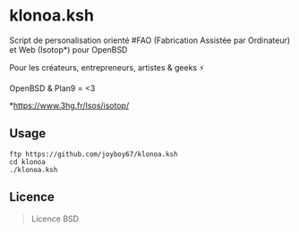 # klonoa.ksh

Script de personalisation orienté #FAO (Fabrication Assistée par Ordinateur) et Web (Isotop*) pour OpenBSD

Pour les créateurs, entrepreneurs, artistes & geeks ⚡

OpenBSD & Plan9 = <3

*https://www.3hg.fr/Isos/isotop/

## Usage

```
ftp https://github.com/joyboy67/klonoa.ksh
cd klonoa
./klonoa.ksh
```

## Licence

> Licence BSD
